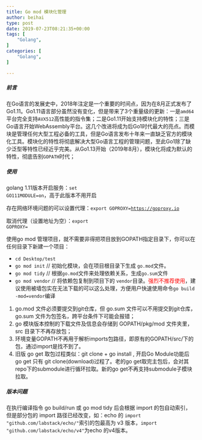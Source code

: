 ```yaml
---
title: Go mod 模块化管理
author: beihai
type: post
date: 2019-07-23T08:21:35+00:00
tags: [
    "Golang",
]
categories: [
    "Golang",
]

---
```

##### 前言

<span>在Go语言的发展史中，2018年注定是一个重要的时间点，因为在8月正式发布了Go1.11。Go1.11语言部分虽然没有变化，但是带来了3个重量级的更新：一是</span>`amd64`<span>平台完全支持</span>`AVX512`<span>高性能的指令集；二是Go1.11开始支持模块化的特性；三是Go语言开始WebAssembly平台。这几个改进将成为后Go1时代最大的亮点。而模块是管理任何大型工程必备的工具，但是Go语言发布十年来一直缺乏官方的模块化工具。模块化的特性将彻底解决大型Go语言工程的管理问题，至此Go1除了缺少泛型等特性已经近乎完美。从Go1.13开始（2019年8月），模块化将成为默认的特性，彻底告别<code>GOPATH</code>时代；</span>

##### 使用

golang 1.11版本开启服务：<code class="null">set GO111MODULE=on</code>，高于此版本不用开启

存在网络环境问题的可以设置代理：<code class="null">export GOPROXY=https://goproxy.io</code>

取消代理（设置地址为空）：<code class="null">export GOPROXY=</code>

<span>使用go mod 管理项目，就不需要非得把项目放到GOPATH指定目录下，你可以在任何目录下新建一个项目：</span>

  * <code class="null">cd Desktop/test</code>
  * <code class="null">go mod init</code> // 初始化模块，会在项目根目录下生成 <code class="null">go.mod</code>文件。
  * <code class="null">go mod tidy</code> // 根据<code class="null">go.mod</code>文件来处理依赖关系，生成<code class="null">go.sum</code>文件
  * `go mod vendor` // <span>将依赖包复制到项目下的 </span>`vendor`<span>目录。<span style="color: #ff0000;">强烈不推荐使用</span>，建议使用被墙包实在无法下载的可以这么处理，方便用户快速使用命令</span>`go build -mod=vendor`<span>编译</span>

  1. <span>go.mod 文件必须要提交到git仓库，但 go.sum 文件可以不用提交到git仓库，go.sum 文件为包签名，跨平台条件下可能会报错；</span>
  2. <span>go 模块版本控制的下载文件及信息会存储到 GOPATH/pkg/mod 文件夹里，src 目录下不再存放包；</span>
  3. <span>环境变量GOPATH不再用于解析imports包路径，即原有的GOPATH/src/下的包，通过import是找不到了。</span>
  4. 旧版 go get 取包过程类似：git clone + go install , 开启Go Module功能后 go get 只有 git clone(download)过程了。老的go get取完主包后，会对其repo下的submodule进行循环拉取。新的go get不再支持submodule子模块拉取。

##### 版本问题

在执行编译指令 go build/run 或 go mod tidy 后会根据 import 的包自动索引，但是部分包的 import 路径已经改变，如：echo 的 <code class="null">import </code><code class="null">"github.com/labstack/echo/"</code>索引的包最高为 v3 版本，<code class="null">import </code><code class="null">"github.com/labstack/echo/v4"</code>为echo 的v4版本。